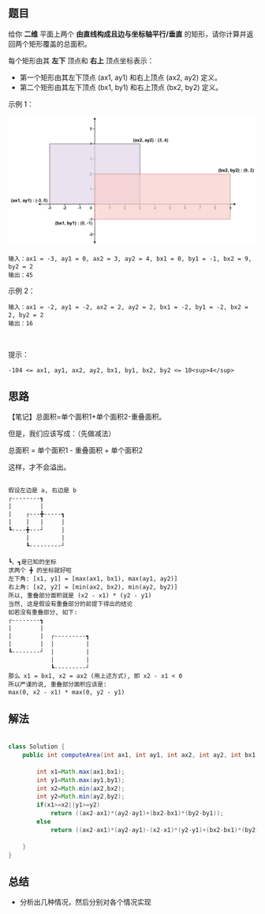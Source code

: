 

## 题目
给你 **二维** 平面上两个 **由直线构成且边与坐标轴平行/垂直** 的矩形，请你计算并返回两个矩形覆盖的总面积。

每个矩形由其 **左下** 顶点和 **右上** 顶点坐标表示：

- 第一个矩形由其左下顶点 (ax1, ay1) 和右上顶点 (ax2, ay2) 定义。
- 第二个矩形由其左下顶点 (bx1, by1) 和右上顶点 (bx2, by2) 定义。


示例 1：

![](../../../media/pictures/leetcode/rectangle-plane.png)

    输入：ax1 = -3, ay1 = 0, ax2 = 3, ay2 = 4, bx1 = 0, by1 = -1, bx2 = 9, by2 = 2
    输出：45
示例 2：

    输入：ax1 = -2, ay1 = -2, ax2 = 2, ay2 = 2, bx1 = -2, by1 = -2, bx2 = 2, by2 = 2
    输出：16
 

提示：

    -104 <= ax1, ay1, ax2, ay2, bx1, by1, bx2, by2 <= 10<sup>4</sup>



## 思路

【笔记】总面积=单个面积1+单个面积2-重叠面积。

但是，我们应该写成：（先做减法）

总面积 = 单个面积1 - 重叠面积 + 单个面积2

这样，才不会溢出。

```java


```

    假设左边是 a, 右边是 b
    ┌--------┓
    |        |
    |    ┌---╋-----┓ 
    |    |   |     |
    ┗----╋---┘     |
         |         |
         ┗---------┘

    ┗、┓是已知的坐标
    求两个 ╋ 的坐标就好啦
    左下角: [x1, y1] = [max(ax1, bx1), max(ay1, ay2)]
    右上角: [x2, y2] = [min(ax2, bx2), min(ay2, by2)]
    所以, 重叠部分面积就是 (x2 - x1) * (y2 - y1)
    当然, 这是假设有重叠部分的前提下得出的结论
    如若没有重叠部分, 如下:
    ┌--------┓
    |        |
    |        |  ┌---------┓ 
    |        |  |         |
    ┗--------┘  |         |
                |         |
                ┗---------┘
    那么 x1 = bx1, x2 = ax2 (用上述方式), 即 x2 - x1 < 0
    所以严谨的说, 重叠部分面积应该是:
    max(0, x2 - x1) * max(0, y2 - y1)


## 解法
```java

class Solution {
    public int computeArea(int ax1, int ay1, int ax2, int ay2, int bx1, int by1, int bx2, int by2) {

        int x1=Math.max(ax1,bx1);
        int y1=Math.max(ay1,by1);
        int x2=Math.min(ax2,bx2);
        int y2=Math.min(ay2,by2);
        if(x1>=x2||y1>=y2)
            return ((ax2-ax1)*(ay2-ay1)+(bx2-bx1)*(by2-by1));
        else
            return ((ax2-ax1)*(ay2-ay1)-(x2-x1)*(y2-y1)+(bx2-bx1)*(by2-by1));
    
    }
}

```

## 总结

- 分析出几种情况，然后分别对各个情况实现 
